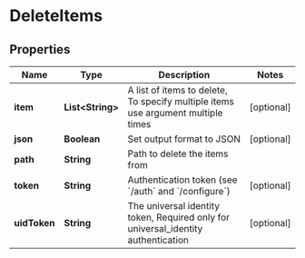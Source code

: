 

# DeleteItems


## Properties

Name | Type | Description | Notes
------------ | ------------- | ------------- | -------------
**item** | **List&lt;String&gt;** | A list of items to delete, To specify multiple items use argument multiple times |  [optional]
**json** | **Boolean** | Set output format to JSON |  [optional]
**path** | **String** | Path to delete the items from | 
**token** | **String** | Authentication token (see &#x60;/auth&#x60; and &#x60;/configure&#x60;) |  [optional]
**uidToken** | **String** | The universal identity token, Required only for universal_identity authentication |  [optional]



